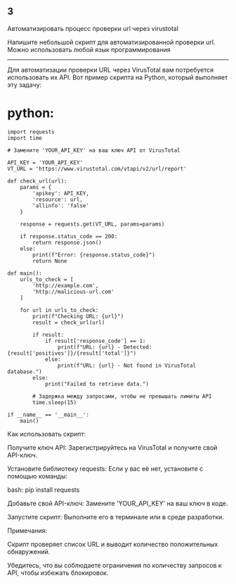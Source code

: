 ## 3

Автоматизировать процесс проверки url через virustotal

Напишите небольшой скрипт для автоматизированной проверки url.    Можно использовать любой язык программирования

___

Для автоматизации проверки URL через VirusTotal вам потребуется использовать их API. Вот пример скрипта на Python, который выполняет эту задачу:

# python:
  
    import requests
    import time
    
    # Замените 'YOUR_API_KEY' на ваш ключ API от VirusTotal
    
    API_KEY = 'YOUR_API_KEY'
    VT_URL = 'https://www.virustotal.com/vtapi/v2/url/report'
    
    def check_url(url):
        params = {
            'apikey': API_KEY,
            'resource': url,
            'allinfo': 'false'
        }
        
        response = requests.get(VT_URL, params=params)
        
        if response.status_code == 200:
            return response.json()
        else:
            print(f"Error: {response.status_code}")
            return None
    
    def main():
        urls_to_check = [
            'http://example.com',
            'http://malicious-url.com'
        ]
    
        for url in urls_to_check:
            print(f"Checking URL: {url}")
            result = check_url(url)
    
            if result:
                if result['response_code'] == 1:
                    print(f"URL: {url} - Detected: {result['positives']}/{result['total']}")
                else:
                    print(f"URL: {url} - Not found in VirusTotal database.")
            else:
                print("Failed to retrieve data.")
    
            # Задержка между запросами, чтобы не превышать лимиты API
            time.sleep(15)
    
    if __name__ == '__main__':
        main()
      
Как использовать скрипт:

Получите ключ API: Зарегистрируйтесь на VirusTotal и получите свой API-ключ.

Установите библиотеку requests: Если у вас её нет, установите с помощью команды:

  bash:
  pip install requests
  
Добавьте свой API-ключ: Замените 'YOUR_API_KEY' на ваш ключ в коде.

Запустите скрипт: Выполните его в терминале или в среде разработки.

Примечания:

Скрипт проверяет список URL и выводит количество положительных обнаружений.

Убедитесь, что вы соблюдаете ограничения по количеству запросов к API, чтобы избежать блокировок.

